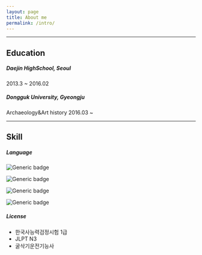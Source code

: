 ```yaml
---
layout: page
title: About me
permalink: /intro/
---
```


------

## Education

##### Daejin HighSchool, Seoul<br>

2013.3 ~ 2016.02<br>

##### Dongguk University, Gyeongju<br>

Archaeology&Art history 2016.03 ~

------

## Skill

##### Language

![Generic badge](https://img.shields.io/badge/Language-Python-green.svg)

![Generic badge](https://img.shields.io/badge/Language-C-red.svg)

![Generic badge](https://img.shields.io/badge/Web-HTML5-blue.svg)

![Generic badge](https://img.shields.io/badge/Web-CSS3-blue.svg)

##### License

- 한국사능력검정시험 1급
- JLPT N3
- 굴삭기운전기능사